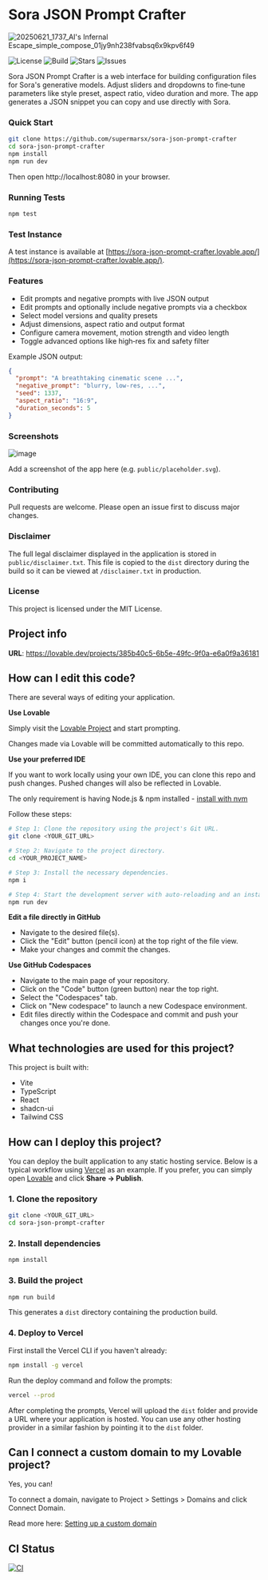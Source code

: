 # Sora JSON Prompt Crafter

![20250621_1737_AI's Infernal Escape_simple_compose_01jy9nh238fvabsq6x9kpv6f49](https://github.com/user-attachments/assets/76094d07-48cb-49ef-a342-e3afdd036dcd)

![License](https://img.shields.io/github/license/supermarsx/sora-json-prompt-crafter?style=for-the-badge)
![Build](https://img.shields.io/github/actions/workflow/status/supermarsx/sora-json-prompt-crafter/ci.yml?style=for-the-badge)
![Stars](https://img.shields.io/github/stars/supermarsx/sora-json-prompt-crafter?style=for-the-badge)
![Issues](https://img.shields.io/github/issues/supermarsx/sora-json-prompt-crafter?style=for-the-badge)


Sora JSON Prompt Crafter is a web interface for building configuration files for Sora's generative models. Adjust sliders and dropdowns to fine‑tune parameters like style preset, aspect ratio, video duration and more. The app generates a JSON snippet you can copy and use directly with Sora.

### Quick Start

```sh
git clone https://github.com/supermarsx/sora-json-prompt-crafter
cd sora-json-prompt-crafter
npm install
npm run dev
```
Then open http://localhost:8080 in your browser.

### Running Tests

```sh
npm test
```

### Test Instance

A test instance is available at [https://sora-json-prompt-crafter.lovable.app/](https://sora-json-prompt-crafter.lovable.app/).


### Features

- Edit prompts and negative prompts with live JSON output
- Edit prompts and optionally include negative prompts via a checkbox
- Select model versions and quality presets
- Adjust dimensions, aspect ratio and output format
- Configure camera movement, motion strength and video length
- Toggle advanced options like high‑res fix and safety filter

Example JSON output:

```json
{
  "prompt": "A breathtaking cinematic scene ...",
  "negative_prompt": "blurry, low-res, ...",
  "seed": 1337,
  "aspect_ratio": "16:9",
  "duration_seconds": 5
}
```

### Screenshots

![image](https://github.com/user-attachments/assets/6d254018-994f-47cf-b4d6-9ea6e6f08c12)

Add a screenshot of the app here (e.g. `public/placeholder.svg`).

### Contributing

Pull requests are welcome. Please open an issue first to discuss major changes.

### Disclaimer

The full legal disclaimer displayed in the application is stored in
`public/disclaimer.txt`. This file is copied to the `dist` directory during the
build so it can be viewed at `/disclaimer.txt` in production.

### License

This project is licensed under the MIT License.

## Project info

**URL**: https://lovable.dev/projects/385b40c5-6b5e-49fc-9f0a-e6a0f9a36181

## How can I edit this code?

There are several ways of editing your application.

**Use Lovable**

Simply visit the [Lovable Project](https://lovable.dev/projects/385b40c5-6b5e-49fc-9f0a-e6a0f9a36181) and start prompting.

Changes made via Lovable will be committed automatically to this repo.

**Use your preferred IDE**

If you want to work locally using your own IDE, you can clone this repo and push changes. Pushed changes will also be reflected in Lovable.

The only requirement is having Node.js & npm installed - [install with nvm](https://github.com/nvm-sh/nvm#installing-and-updating)

Follow these steps:

```sh
# Step 1: Clone the repository using the project's Git URL.
git clone <YOUR_GIT_URL>

# Step 2: Navigate to the project directory.
cd <YOUR_PROJECT_NAME>

# Step 3: Install the necessary dependencies.
npm i

# Step 4: Start the development server with auto-reloading and an instant preview.
npm run dev
```

**Edit a file directly in GitHub**

- Navigate to the desired file(s).
- Click the "Edit" button (pencil icon) at the top right of the file view.
- Make your changes and commit the changes.

**Use GitHub Codespaces**

- Navigate to the main page of your repository.
- Click on the "Code" button (green button) near the top right.
- Select the "Codespaces" tab.
- Click on "New codespace" to launch a new Codespace environment.
- Edit files directly within the Codespace and commit and push your changes once you're done.

## What technologies are used for this project?

This project is built with:

- Vite
- TypeScript
- React
- shadcn-ui
- Tailwind CSS

## How can I deploy this project?

You can deploy the built application to any static hosting service. Below is a
typical workflow using [Vercel](https://vercel.com) as an example. If you
prefer, you can simply open
 [Lovable](https://lovable.dev/projects/385b40c5-6b5e-49fc-9f0a-e6a0f9a36181)
and click **Share → Publish**.

### 1. Clone the repository

```sh
git clone <YOUR_GIT_URL>
cd sora-json-prompt-crafter
```

### 2. Install dependencies

```sh
npm install
```

### 3. Build the project

```sh
npm run build
```

This generates a `dist` directory containing the production build.

### 4. Deploy to Vercel

First install the Vercel CLI if you haven't already:

```sh
npm install -g vercel
```

Run the deploy command and follow the prompts:

```sh
vercel --prod
```

After completing the prompts, Vercel will upload the `dist` folder and provide a
URL where your application is hosted. You can use any other hosting provider in
a similar fashion by pointing it to the `dist` folder.

## Can I connect a custom domain to my Lovable project?

Yes, you can!

To connect a domain, navigate to Project > Settings > Domains and click Connect Domain.

Read more here: [Setting up a custom domain](https://docs.lovable.dev/tips-tricks/custom-domain#step-by-step-guide)

## CI Status

[![CI](https://github.com/supermarsx/sora-json-prompt-crafter/actions/workflows/ci.yml/badge.svg)](https://github.com/supermarsx/sora-json-prompt-crafter/actions/workflows/ci.yml)
